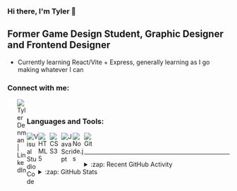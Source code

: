 ### Hi there, I'm Tyler 👋 

## Former Game Design Student, Graphic Designer and Frontend Designer

- Currently learning React/Vite + Express, generally learning as I go making whatever I can

### Connect with me:

[<img align="left" alt="Website" width="22px" src="./globe-solid.svg" />][Website]
[<img align="left" alt="Tyler Denman | LinkedIn" width="22px" src="https://cdn.simpleicons.org/linkedin/000000/ffffff" />][linkedin]

<br />

### Languages and Tools:

<img align="left" alt="Visual Studio Code" width="26px" src="https://cdn.simpleicons.org/visualstudiocode/000000/ffffff" />
<img align="left" alt="HTML5" width="26px" src="https://cdn.simpleicons.org/html5/000000/ffffff" />
<img align="left" alt="CSS3" width="26px" src="https://cdn.simpleicons.org/css3/000000/ffffff" />
<img align="left" alt="JavaScript" width="26px" src="https://cdn.simpleicons.org/javascript/000000/ffffff" />
<img align="left" alt="Node.js" width="26px" src="https://cdn.simpleicons.org/node.js/000000/ffffff" />
<img align="left" alt="Git" width="26px" src="https://cdn.simpleicons.org/git/000000/ffffff" />

<br />
<br />

---

<details>
  <summary>:zap: Recent GitHub Activity</summary>
  
<!--START_SECTION:activity-->
1. 🗣 Commented on [#1](https://github.com/tylerguy/color-utils/issues/1#issuecomment-1973342975) in [tylerguy/color-utils](https://github.com/tylerguy/color-utils)
2. ❗ Opened issue [#1](https://github.com/tylerguy/color-utils/issues/1) in [tylerguy/color-utils](https://github.com/tylerguy/color-utils)
3. 🚀 Published release [v0.1.1](https://github.com/tylerguy/color-utils/releases/tag/v0.1.1) in [tylerguy/color-utils](https://github.com/tylerguy/color-utils)
4. 🚀 Published release [v0.1.1](https://github.com/tylerguy/color-utils/releases/tag/v0.1.1) in [tylerguy/color-utils](https://github.com/tylerguy/color-utils)
5. 🚀 Published release [v0.1](https://github.com/tylerguy/color-utils/releases/tag/v0.1) in [tylerguy/color-utils](https://github.com/tylerguy/color-utils)
<!--END_SECTION:activity-->

</details>

<details>
  <summary>:zap: GitHub Stats</summary>
  <p align="center"><img src="/github-metrics.svg" alt="Metrics" width="400"></p>
  
</details>

[Website]: https://tylerdev.space/
[linkedin]: https://linkedin.com/in/tyler-denman-23b412198/
